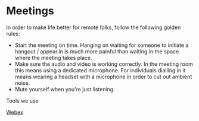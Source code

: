 # Meetings 

In order to make life better for remote folks, follow the following golden rules:

- Start the meeting on time. Hanging on waiting for someone to initiate a hangout / appear.in is much more painful than waiting in the space where the meeting takes place.
- Make sure the audio and video is working correctly. In the meeting room this means using a dedicated microphone. For individuals dialling in it means wearing a headset with a microphone in order to cut out ambient noise.
- Mute yourself when you're just listening.

Tools we use

[Webex](http://www.webex.com)
